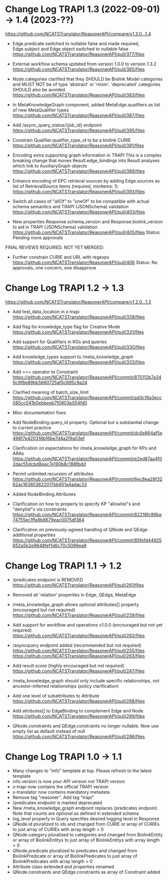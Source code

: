 # Change Log TRAPI 1.3 (2022-09-01) -> 1.4 (2023-??)

https://github.com/NCATSTranslator/ReasonerAPI/compare/v1.3.0...1.4
  
- Edge.predicate switched to nullable false and made required, Edge.subject and Edge.object switched to nullable false
  https://github.com/NCATSTranslator/ReasonerAPI/pull/377/files

- External workflow schema updated from version 1.0.0 to version 1.3.2 
  https://github.com/NCATSTranslator/ReasonerAPI/pull/365/files
  
- Node.categories clarified that they SHOULD be Biolink Model categories and MUST NOT be of type 'abstract' or 'mixin'. 'deprecated' categories SHOULD also be avoided.
  https://github.com/NCATSTranslator/ReasonerAPI/pull/383/files

- In MetaKnowledgeGraph component, added MetaEdge.qualifiers as list of new MetaQualifier types
  https://github.com/NCATSTranslator/ReasonerAPI/pull/387/files
 
- Add /async_query_status/{job_id} endpoint
  https://github.com/NCATSTranslator/ReasonerAPI/pull/395/files
  
- Constrain Qualifier.qualifier_type_id to be a biolink CURIE
  https://github.com/NCATSTranslator/ReasonerAPI/pull/391/files
 
- Encoding extra supporting graph information in TRAPI
  This is a complex breaking change that moves Result.edge_bindings into Result.analyses which link to AuxiliaryGraph objects
  https://github.com/NCATSTranslator/ReasonerAPI/pull/389/files

- Enhance encoding of EPC retrieval sources by adding Edge.sources as list of RetrievalSource items (required, minItems: 1)
  https://github.com/NCATSTranslator/ReasonerAPI/pull/393/files

- Switch all cases of "allOf" to "oneOf" to be compatible with actual schema semantics and TRAPI (JSONSchema) validation
  https://github.com/NCATSTranslator/ReasonerAPI/pull/403/files

- New properties Response.schema_version and Response.biolink_version to aid in TRAPI (JSONSchema) validation
  https://github.com/NCATSTranslator/ReasonerAPI/pull/405/files
  Status: Pending more approvals

FINAL REVIEWS REQUIRED. NOT YET MERGED:

- Further constrain CURIE and URL with regexps 
  https://github.com/NCATSTranslator/ReasonerAPI/pull/406
  Status: No approvals, one concern, one disapprove


# Change Log TRAPI 1.2 -> 1.3

https://github.com/NCATSTranslator/ReasonerAPI/compare/v1.2.0...1.3
  
- Add test_data_location in x-trapi
  https://github.com/NCATSTranslator/ReasonerAPI/pull/339/files

- Add flag for knowledge_type flag for Creative Mode
  https://github.com/NCATSTranslator/ReasonerAPI/pull/331/files

- Add support for Qualifiers in KGs and queries
  https://github.com/NCATSTranslator/ReasonerAPI/pull/330/files

- Add knowledge_types support to /meta_knowledge_graph
  https://github.com/NCATSTranslator/ReasonerAPI/pull/333/files

- Add === operator to Constraint
  https://github.com/NCATSTranslator/ReasonerAPI/commit/875112b7a349c9f8e89bb5660725af5c895c9a24

- Clarified meaning of batch_size_limit
  https://github.com/NCATSTranslator/ReasonerAPI/commit/ad3c16a3ecc085cc041b0ebbeeb7f0803e054fd0

- Misc documentation fixes

- Add NodeBinding.query_id property. Optional but a substantial change to current practice
  https://github.com/NCATSTranslator/ReasonerAPI/commit/dc6e864af5e498f7e420318b16be7d4a2f9a03ef

- Clarification on expectations for /meta_knowledge_graph for KPs and ARAs
  https://github.com/NCATSTranslator/ReasonerAPI/commit/e2ed87aa4f02dac55dcbd8eac7e190b8c188fbdd

- Permit unlimited recursion of attributes
  https://github.com/NCATSTranslator/ReasonerAPI/commit/6ec8ea28f3262ac163803622017bb651a4adac33

- Added NodeBinding.Attributes

- Clarification on how to properly to specify KP "allowlist"s and "denylist"s via constraints
  https://github.com/NCATSTranslator/ReasonerAPI/commit/82218fc86be74755ec1ffa9b8679eac0075df364

- Clarification on previously-agreed handling of QNode and QEdge additional properties
  https://github.com/NCATSTranslator/ReasonerAPI/commit/85fefd44925652a5b2e9648fef1d6c70c5099ea9


# Change Log TRAPI 1.1 -> 1.2
- /predicates endpoint is REMOVED
  https://github.com/NCATSTranslator/ReasonerAPI/pull/261/files

- Removed all 'relation' properties in Edge, QEdge, MetaEdge

- /meta_knowledge_graph allows optional attributes[] property (encouraged but not required)
  https://github.com/NCATSTranslator/ReasonerAPI/pull/259/files

- Add support for workflow and operations v1.0.0 (encouraged but not yet required)
  https://github.com/NCATSTranslator/ReasonerAPI/pull/262/files

- /asyncquery endpoint added (recommended but not required)
  https://github.com/NCATSTranslator/ReasonerAPI/pull/255/files
  https://github.com/NCATSTranslator/ReasonerAPI/pull/263/files

- Add result.score (highly encouraged but not required)
  https://github.com/NCATSTranslator/ReasonerAPI/pull/247/files

- /meta_knowledge_graph should only include specific relationships, not ancestor-inferred relationships (policy clarification)

- Add one level of subattributes to Attribute
  https://github.com/NCATSTranslator/ReasonerAPI/pull/268/files

- Add attributes[] to EdgeBinding to complement Edge and Node
  https://github.com/NCATSTranslator/ReasonerAPI/pull/269/files

- QNode.constraints and QEdge.constraints no longer nullable. Now use empty list as default instead of null
  https://github.com/NCATSTranslator/ReasonerAPI/pull/286/files


# Change Log TRAPI 1.0 -> 1.1
- Many changes to "info" template at top. Please refresh to the latest template
- info.version is now your API version not TRAPI version
- x-trapi now contains the official TRAPI version
- x-translator now contains mandatory metadata
- Remove tag "reasoner". Add tag "trapi"
- /predicates endpoint is marked deprecated
- New /meta_knowledge_graph endpoint replaces /predicates endpoint. Note that counts are optional as defined in extended schema
- log_level property in Query specifies desired logging level in Response
- QNode.id pluralized to ids and changed from CURIE or array of CURIEs to just array of CURIEs with array length > 0
- QNode.category pluralized to categories and changed from BiolinkEntity or array of BiolinkEntitys to just array of BiolinkEntitys with array length > 0
- QNode.predicate pluralized to predicates and changed from BiolinkPredicate or array of BiolinkPredicates to just array of BiolinkPredicates with array length > 0
- Attribute class extended and properties renamed
- QNode.constraints and QEdge.constraints as array of Constraint added
